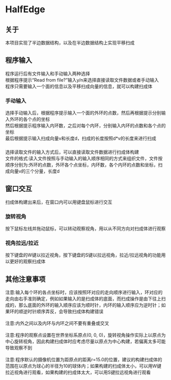 # HalfEdge

## 关于
本项目实现了半边数据结构，以及在半边数据结构上实现平移扫成

## 程序输入
程序运行后有文件输入和手动输入两种选择<br>
根据程序提示“Read from file?”输入y/n来选择直接读取文件数据或者手动输入<br>
程序只需要输入一个面的信息以及平移扫成向量的信息，就可以构建扫成体<br>

### 手动输入
选择手动输入后，根据程序提示输入一个面的外环的点数，然后再根据提示分别输入外环的各个点的坐标<br>
然后根据提示程序输入内环数，之后对每个内环，分别输入内环的点数和各个点的坐标<br>
最后根据提示输入扫成向量v和长度d，扫成的长度按照d*v的长度来进行扫成<br>

###
选择读取文件的输入方式后，可以直接读取文件数据进行扫成体构建<br>
文件的格式:读入文件按照与手动输入的输入顺序相同的方式来组织文件，文件按顺序分别为:外环的点数，外环各个点坐标，内环数，各个内环的点数和坐标，扫成向量v的三个分量，长度d<br>

## 窗口交互
扫成体构建出来后，在窗口内可以用键盘鼠标进行交互

### 旋转视角
按下鼠标左线并拖动鼠标，可以转动观察视角，用以从不同方向对扫成体进行观察

### 视角拉远/拉近
按下键盘的W键以拉近视角，按下键盘的S键以拉远视角，拉近/拉远视角的功能用以更好的观察扫成体

## 其他注意事项
注意:输入每个环的各点坐标时，应该按照环对应的走向顺序进行输入，环对应的走向由右手准则确定，例如如果输入的是扫成体的底面，而扫成操作是由下往上扫成的，那么底面的外环的输入顺序应该为顺时针，内环的输入顺序应为逆时针；如果环的顺逆时针顺序弄反，会导致扫成体构建错误<br><br>
注意:内外之间以及内环与内环之间不要有重叠或交叉<br><br>
注意:程序的观察点设置在世界坐标系原点(0, 0, 0)，旋转视角操作实际上以原点为中心旋转视角，因此构建扫成体时应考虑尽量以原点为中心构建，若偏离太多可能导致观察不到<br><br>
注意:程序默认的摄像机位置为距原点的距离r=15.0的位置，建议的构建扫成体的范围在以原点为球心的半径为10的球体内；如果构建的扫成体太小，可以用W键拉近视角进行观看，如果构建的扫成体太大，可以用S键拉远视角进行观看<br><br>

